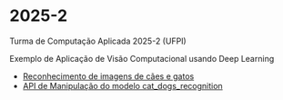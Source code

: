 # 2025-2
Turma de Computação Aplicada 2025-2 (UFPI)

Exemplo de Aplicação de Visão Computacional usando Deep Learning
- [Reconhecimento de imagens de cães e gatos](https://github.com/topicos-computacao-aplicada/2025-2/tree/main/cat_dog)
- [API de Manipulação do modelo cat_dogs_recognition](https://github.com/topicos-computacao-aplicada/2025-2/tree/main/api/api_cat_dog)

